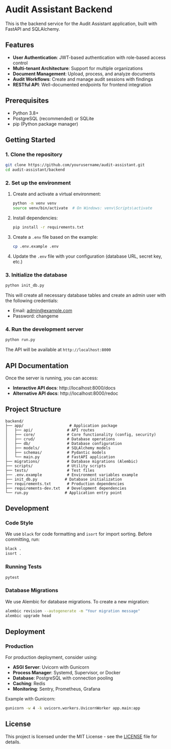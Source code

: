 # Audit Assistant Backend

This is the backend service for the Audit Assistant application, built with FastAPI and SQLAlchemy.

## Features

- **User Authentication**: JWT-based authentication with role-based access control
- **Multi-tenant Architecture**: Support for multiple organizations
- **Document Management**: Upload, process, and analyze documents
- **Audit Workflows**: Create and manage audit sessions with findings
- **RESTful API**: Well-documented endpoints for frontend integration

## Prerequisites

- Python 3.8+
- PostgreSQL (recommended) or SQLite
- pip (Python package manager)

## Getting Started

### 1. Clone the repository

```bash
git clone https://github.com/yourusername/audit-assistant.git
cd audit-assistant/backend
```

### 2. Set up the environment

1. Create and activate a virtual environment:

   ```bash
   python -m venv venv
   source venv/bin/activate  # On Windows: venv\Scripts\activate
   ```

2. Install dependencies:

   ```bash
   pip install -r requirements.txt
   ```

3. Create a `.env` file based on the example:

   ```bash
   cp .env.example .env
   ```

4. Update the `.env` file with your configuration (database URL, secret key, etc.)

### 3. Initialize the database

```bash
python init_db.py
```

This will create all necessary database tables and create an admin user with the following credentials:
- Email: admin@example.com
- Password: changeme

### 4. Run the development server

```bash
python run.py
```

The API will be available at `http://localhost:8000`

## API Documentation

Once the server is running, you can access:

- **Interactive API docs**: http://localhost:8000/docs
- **Alternative API docs**: http://localhost:8000/redoc

## Project Structure

```
backend/
├── app/                    # Application package
│   ├── api/               # API routes
│   ├── core/              # Core functionality (config, security)
│   ├── crud/              # Database operations
│   ├── db/                # Database configuration
│   ├── models/            # SQLAlchemy models
│   ├── schemas/           # Pydantic models
│   └── main.py            # FastAPI application
├── migrations/            # Database migrations (Alembic)
├── scripts/               # Utility scripts
├── tests/                 # Test files
├── .env.example           # Environment variables example
├── init_db.py            # Database initialization
├── requirements.txt       # Production dependencies
├── requirements-dev.txt   # Development dependencies
└── run.py                # Application entry point
```

## Development

### Code Style

We use `black` for code formatting and `isort` for import sorting. Before committing, run:

```bash
black .
isort .
```

### Running Tests

```bash
pytest
```

### Database Migrations

We use Alembic for database migrations. To create a new migration:

```bash
alembic revision --autogenerate -m "Your migration message"
alembic upgrade head
```

## Deployment

### Production

For production deployment, consider using:

- **ASGI Server**: Uvicorn with Gunicorn
- **Process Manager**: Systemd, Supervisor, or Docker
- **Database**: PostgreSQL with connection pooling
- **Caching**: Redis
- **Monitoring**: Sentry, Prometheus, Grafana

Example with Gunicorn:

```bash
gunicorn -w 4 -k uvicorn.workers.UvicornWorker app.main:app
```

## License

This project is licensed under the MIT License - see the [LICENSE](LICENSE) file for details.
